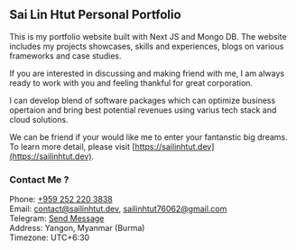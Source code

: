 ## Sai Lin Htut Personal Portfolio

This is my portfolio website built with Next JS and Mongo DB. The website includes my projects
showcases, skills and experiences, blogs on various frameworks and case studies.

If you are interested in discussing and making friend with me, I am always ready to work with you
and feeling thankful for great corporation.

I can develop blend of software packages which can optimize business opertaion and bring best
potential revenues using varius tech stack and cloud solutions.

We can be friend if your would like me to enter your fantanstic big dreams. To learn more detail,
please visit [https://sailinhtut.dev](https://sailinhtut.dev).

### Contact Me ?

Phone: [+959 252 220 3838](tel:+959252203838)<br>
Email: [contact@sailinhtut.dev](mailto:contact@sailinhtut.dev), sailinhtut76062@gmail.com<br>
Telegram: [Send Message](https://t.me/@sailinhtut)<br>
Address: Yangon, Myanmar (Burma) <br>
Timezone: UTC+6:30

